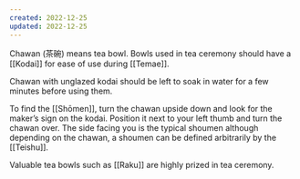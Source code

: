 ```yaml
---
created: 2022-12-25
updated: 2022-12-25
---
```

Chawan (茶碗) means tea bowl. Bowls used in tea ceremony should have a [[Kodai]] for ease of use during [[Temae]]. 

Chawan with unglazed kodai should be left to soak in water for a few minutes before using them.

To find the [[Shōmen]], turn the chawan upside down and look for the maker’s sign on the kodai. Position it next to your left thumb and turn the chawan over. The side facing you is the typical shoumen although depending on the chawan, a shoumen can be defined arbitrarily by the [[Teishu]].

Valuable tea bowls such as [[Raku]] are highly prized in tea ceremony.